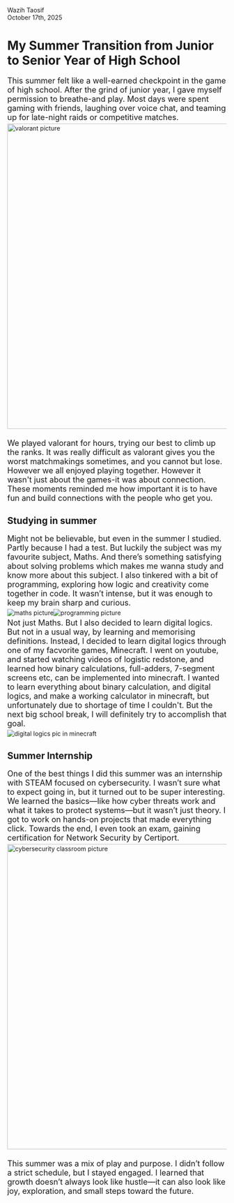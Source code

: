 Wazih Taosif
<br>
October 17th, 2025

# My Summer Transition from Junior to Senior Year of High School

<p style="font-size: 18px; margin-bottom: 4px">
This summer felt like a well-earned checkpoint in the game of high school. After the grind of junior year, I gave myself permission to breathe-and play. Most days were spent gaming with friends, laughing over voice chat, and teaming up for late-night raids or competitive matches.
</p> 
<img src="/blog/images/valorant pic.jpg" alt="valorant picture" style="width: 700px; margin-bottom: 4px">
<p style="font-size: 18px; margin-bottom: 4px">
We played valorant for hours, trying our best to climb up the ranks. It was really difficult as valorant gives you the worst matchmakings sometimes, and you cannot but lose. However we all enjoyed playing together. However it wasn't just about the games-it was about connection. These moments reminded me how important it is to have fun and build connections with the people who get you.
</p>

## Studying in summer
<p style="font-size: 18px; margin-bottom: 4px">
Might not be believable, but even in the summer I studied. Partly because I had a test. But luckily the subject was my favourite subject, Maths. And there’s something satisfying about solving problems which makes me wanna study and know more about this subject. I also tinkered with a bit of programming, exploring how logic and creativity come together in code. It wasn’t intense, but it was enough to keep my brain sharp and curious.
</p>
<img src="/blog/images/maths pic.jpg" alt="maths picture"><img src="/blog/images/programming in html pic.jpeg" alt="programming picture">
<p style="font-size: 18px; margin-bottom: 4px; margin-top: 4px">
Not just Maths. But I also decided to learn digital logics. But not in a usual way, by learning and memorising definitions. Instead, I decided to learn digital logics through one of my facvorite games, Minecraft. I went on youtube, and started watching videos of logistic redstone, and learned how binary calculations, full-adders, 7-segment screens etc, can be implemented into minecraft. I wanted to learn everything about binary calculation, and digital logics, and make a working calculator in minecraft, but unfortunately due to shortage of time I couldn't. But the next big school break, I will definitely try to accomplish that goal.
</p>
<img src="/blog/images/minecraft digital logics pic.jpg" alt="digital logics pic in minecraft">

## Summer Internship

<p style="font-size: 18px; margin-bottom: 4px">
One of the best things I did this summer was an internship with STEAM focused on cybersecurity. I wasn’t sure what to expect going in, but it turned out to be super interesting. We learned the basics—like how cyber threats work and what it takes to protect systems—but it wasn’t just theory. I got to work on hands-on projects that made everything click. Towards the end, I even took an exam, gaining certification for Network Security by Certiport.
</p>
<img src="/blog/images/cybersecurity-classroom.jpg" alt="cybersecurity classroom picture" style="width: 700px; margin-bottom: 4px">
<p style="font-size: 18px; margin-bottom: 4px">
This summer was a mix of play and purpose. I didn’t follow a strict schedule, but I stayed engaged. I learned that growth doesn’t always look like hustle—it can also look like joy, exploration, and small steps toward the future.
</p>
